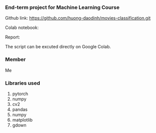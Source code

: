 ### End-term project for Machine Learning Course

Github link: https://github.com/huong-daodinh/movies-classification.git

Colab notebook: 

Report: 

The script can be excuted directly on Google Colab.

### Member

Me 

### Libraries used

1. pytorch
2. numpy
3. cv2
4. pandas
5. numpy
6. matplotlib
7. gdown
